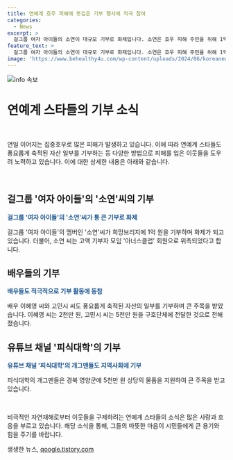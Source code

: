 ```yaml
---
title: 연예계 호우 피해에 뜻깊은 기부 행사에 적극 참여
categories:
  - News
excerpt: >
  걸그룹 여자 아이들의 소연이 대규모 기부로 화제입니다. 소연은 호우 피해 주민을 위해 1억 원을 기부했고, 희망브리지로부터 아너스클럽 회원으로 위촉되기도 했습니다. 또한 배우 이혜영과 고민시도 각각 2천만 원과 5천만 원을 기부하며 선행을 이어가고 있습니다. 이에 더해 유튜브 채널 피식대학의 개그맨들도 경북 영양군에 5천만 원 상당의 물품을 기부하는 등, 연예계 스타들의 도움 손길이 이어지고 있습니다.
feature_text: >
  걸그룹 여자 아이들의 소연이 대규모 기부로 화제입니다. 소연은 호우 피해 주민을 위해 1억 원을 기부했고, 희망브리지로부터 아너스클럽 회원으로 위촉되기도 했습니다. 또한 배우 이혜영과 고민시도 각각 2천만 원과 5천만 원을 기부하며 선행을 이어가고 있습니다. 이에 더해 유튜브 채널 피식대학의 개그맨들도 경북 영양군에 5천만 원 상당의 물품을 기부하는 등, 연예계 스타들의 도움 손길이 이어지고 있습니다.
image: 'https://www.behealthy4u.com/wp-content/uploads/2024/06/koreanews.jpg'
---
```


<p><img src="https://www.behealthy4u.com/wp-content/uploads/2024/06/koreanews.jpg" alt="info 속보" /></p>

<h1>연예계 스타들의 기부 소식</h1>

<p data-ke-size="size16">&nbsp;</p>

<p>연일 이어지는 집중호우로 많은 피해가 발생하고 있습니다. 이에 따라 연예계 스타들도 풍요롭게 축적된 자산 일부를 기부하는 등 다양한 방법으로 피해를 입은 이웃들을 도우려 노력하고 있습니다. 이에 대한 상세한 내용은 아래와 같습니다.</p>

<p data-ke-size="size16">&nbsp;</p>

<h2 data-ke-size="size26">걸그룹 '여자 아이들'의 '소연'씨의 기부</h2>

<p><b><span style="color: #1a5490;">걸그룹 '여자 아이들'의 '소연'씨가 통 큰 기부로 화제</span></b></p>

<p>걸그룹 '여자 아이들'의 멤버인 '소연'씨가 희망브리지에 1억 원을 기부하며 화제가 되고 있습니다. 더불어, 소연 씨는 고액 기부자 모임 '아너스클럽' 회원으로 위촉되었다고 합니다.</p>

<h2 data-ke-size="size26">배우들의 기부</h2>

<p><b><span style="color: #1a5490;">배우들도 적극적으로 기부 활동에 동참</span></b></p>

<p>배우 이혜영 씨와 고민시 씨도 풍요롭게 축적된 자산의 일부를 기부하며 큰 주목을 받았습니다. 이혜영 씨는 2천만 원, 고민시 씨는 5천만 원을 구호단체에 전달한 것으로 전해졌습니다.</p>

<h2 data-ke-size="size26">유튜브 채널 '피식대학'의 기부</h2>

<p><b><span style="color: #1a5490;">유튜브 채널 '피식대학'의 개그맨들도 지역사회에 기부</span></b></p>

<p>피식대학의 개그맨들은 경북 영양군에 5천만 원 상당의 물품을 지원하여 큰 주목을 받고 있습니다.</p>

<p data-ke-size="size16">&nbsp;</p>

<p>비극적인 자연재해로부터 이웃들을 구제하려는 연예계 스타들의 소식은 많은 사랑과 호응을 부르고 있습니다. 해당 소식을 통해, 그들의 따뜻한 마음이 시민들에게 큰 용기와 힘을 주기를 바랍니다.</p>
생생한 뉴스, <a href="https://qoogle.tistory.com" rel="dofollow">qoogle.tistory.com</a>


